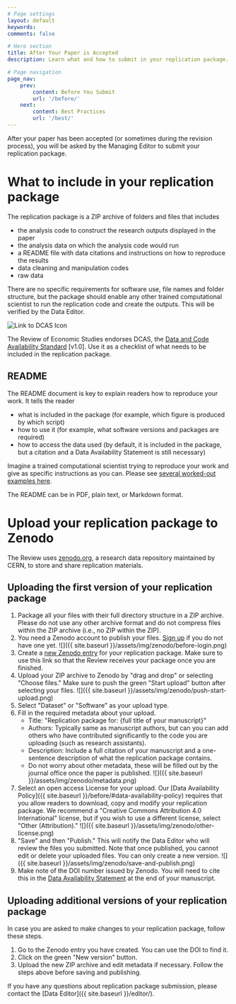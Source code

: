 ```yaml
---
# Page settings
layout: default
keywords:
comments: false

# Hero section
title: After Your Paper is Accepted
description: Learn what and how to submit in your replication package.

# Page navigation
page_nav:
    prev:
        content: Before You Submit
        url: '/before/'
    next:
        content: Best Practices
        url: '/best/'
---
```


After your paper has been accepted (or sometimes during the revision process), you will be asked by the Managing Editor to submit your replication package. 

# What to include in your replication package
The replication package is a ZIP archive of folders and files that includes
- the analysis code to construct the research outputs displayed in the paper
- the analysis data on which the analysis code would run
- a README file with data citations and instructions on how to reproduce the results
- data cleaning and manipulation codes
- raw data

There are no specific requirements for software use, file names and folder structure, but the package should enable any other trained computational scientist to run the replication code and create the outputs. This will be verified by the Data Editor.

![Link to DCAS Icon](https://datacodestandard.org/assets/img/DCAS-1.0.svg)

The Review of Economic Studies endorses DCAS, 
the [Data and Code Availability Standard](https://datacodestandard.org/)
[v1.0]. Use it as a checklist of what needs to be included in the replication package.

## README
The README document is key to explain readers how to reproduce your work. It tells the reader
- what is included in the package (for example, which figure is produced by which script)
- how to use it (for example, what software versions and packages are required)
- how to access the data used (by default, it is included in the package, but a citation and a Data Availability Statement is still necessary)

Imagine a trained computational scientist trying to reproduce your work and give as specific instructions as you can. Please see [several worked-out examples here](https://social-science-data-editors.github.io/template_README/).

The README can be in PDF, plain text, or Markdown format.

# Upload your replication package to Zenodo
The Review uses [zenodo.org](https://zenodo.org/communities/restud-replication/?page=1&size=20), a research data repository maintained by CERN, to store and share replication materials. 

## Uploading the first version of your replication package
1. Package all your files with their full directory structure in a ZIP archive. Please do not use any other archive format and do not compress files within the ZIP archive (i.e., no ZIP within the ZIP). 
2. You need a Zenodo account to publish your files. [Sign up](https://zenodo.org/signup/) if you do not have one yet. 
![]({{ site.baseurl }}/assets/img/zenodo/before-login.png)
3. Create a [new Zenodo entry](https://zenodo.org/deposit/new?c=restud-replication) for your replication package. Make sure to use this link so that the Review receives your package once you are finished.
4. Upload your ZIP archive to Zenodo by "drag and drop" or selecting "Choose files." Make sure to push the green "Start upload" button after selecting your files.
![]({{ site.baseurl }}/assets/img/zenodo/push-start-upload.png)
5. Select "Dataset" or "Software" as your upload type.
6. Fill in the required metadata about your upload.
	- Title: "Replication package for: {full title of your manuscript}"
	- Authors: Typically same as manuscript authors, but can you can add others who have contributed significantly to the code you are uploading (such as research assistants).
	- Description: Include a full citation of your manuscript and a one-sentence description of what the replication package contains.
	- Do not worry about other metadata, these will be filled out by the journal office once the paper is published.
![]({{ site.baseurl }}/assets/img/zenodo/metadata.png)
7. Select an open access License for your upload. Our [Data Availability Policy]({{ site.baseurl }}/before/#data-availability-policy) requires that you allow readers to download, copy and modify your replication package. We recommend a "Creative Commons Attribution 4.0 International" license, but if you wish to use a different license, select "Other (Attribution)."
![]({{ site.baseurl }}/assets/img/zenodo/other-license.png)
8. "Save" and then "Publish." This will notify the Data Editor who will review the files you submitted. Note that once published, you cannot edit or delete your uploaded files. You can only create a new version.
![]({{ site.baseurl }}/assets/img/zenodo/save-and-publish.png)
9. Make note of the DOI number issued by Zenodo. You will need to cite this in the [Data Availability Statement](https://academic.oup.com/journals/pages/authors/preparing_your_manuscript/research-data-policy#data2) at the end of your manuscript.

## Uploading additional versions of your replication package
In case you are asked to make changes to your replication package, follow these steps.
1. Go to the Zenodo entry you have created. You can use the DOI to find it.
2. Click on the green "New version" button. 
3. Upload the new ZIP archive and edit metadata if necessary. Follow the steps above before saving and publishing.

If you have any questions about replication package submission, please contact the [Data Editor]({{ site.baseurl }}/editor/).